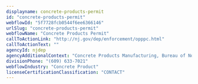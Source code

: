 ```yaml
---
displayname: concrete-products-permit
id: "concrete-products-permit"
webflowId: "5f7728fcb0544f6ee6366146"
urlSlug: "concrete-products-permit"
webflowName: "Concrete Products Permit"
callToActionLink: "http://nj.gov/dep/enforcement/opppc.html"
callToActionText: ""
agencyId: njdep
agencyAdditionalContext: "Concrete Products Manufacturing, Bureau of Nonpoint Pollution Control"
divisionPhone: "(609) 633-7021"
webflowIndustry: "Concrete Product"
licenseCertificationClassification: "CONTACT"
---
```


